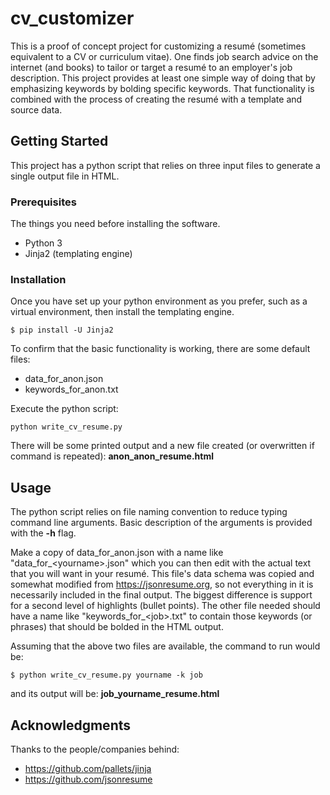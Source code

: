 # cv_customizer

This is a proof of concept project for customizing a resumé (sometimes equivalent to a CV or curriculum vitae). One finds job search advice on the internet (and books) to tailor or target a resumé to an employer's job description. This project provides at least one simple way of doing that by emphasizing keywords by bolding specific keywords. That functionality is combined with the process of creating the resumé with a template and source data.

## Getting Started

This project has a python script that relies on three input files to generate a single output file in HTML. 

### Prerequisites

The things you need before installing the software.

* Python 3
* Jinja2 (templating engine)

### Installation

Once you have set up your python environment as you prefer, such as a virtual environment, then install the templating engine.

```
$ pip install -U Jinja2
```
To confirm that the basic functionality is working, there are some default files:
- data_for_anon.json
- keywords_for_anon.txt

Execute the python script:
```
python write_cv_resume.py
```

There will be some printed output and a new file created (or overwritten if command is repeated):  **anon_anon_resume.html**

## Usage

The python script relies on file naming convention to reduce typing command line arguments.
Basic description of the arguments is provided with the **-h** flag.

Make a copy of data_for_anon.json with a name like "data_for_\<yourname\>.json" which you can then edit with the actual text that you will want in your resumé. This file's data schema was copied and somewhat modified from https://jsonresume.org, so not everything in it is necessarily included in the final output. The biggest difference is support for a second level of highlights (bullet points).
The other file needed should have a name like "keywords_for_\<job\>.txt" to contain those keywords (or phrases) that should be bolded in the HTML output.

Assuming that the above two files are available, the command to run would be:
```
$ python write_cv_resume.py yourname -k job
```
and its output will be: **job_yourname_resume.html**

## Acknowledgments
Thanks to the people/companies behind:
  
* https://github.com/pallets/jinja
* https://github.com/jsonresume

